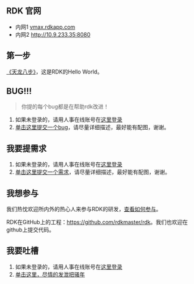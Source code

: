 ## RDK 官网
- 内网1 [vmax.rdkapp.com](http://vmax.rdkapp.com)
- 内网2 <http://10.9.233.35:8080> 

## 第一步
[《天龙八步》](http://10.9.233.35:8080/doc/best_practise/index.html)，这是RDK的Hello World。

## BUG!!!
> 你提的每个bug都是在帮助rdk改进！

1. 如果未登录的，请用人事在线账号在[这里登录](http://gitlab.zte.com.cn/users/sign_in)
2. [单击这里提交一个bug](http://gitlab.zte.com.cn/10045812/rdk/issues/new)，请尽量详细描述，最好能有配图，谢谢。

## 我要提需求
1. 如果未登录的，请用人事在线账号在[这里登录](http://gitlab.zte.com.cn/users/sign_in)
2. [单击这里提交一个需求](http://gitlab.zte.com.cn/10045812/rdk/issues/new)，请尽量详细描述，最好能有配图，谢谢。

## 我想参与
我们热忱欢迎所内外的热心人来参与RDK的研发，[查看如何参与](http://10.9.233.35:8080/doc/get-involved.html#work-flow)。

RDK在GitHub上的工程：<https://github.com/rdkmaster/rdk>。我们也欢迎在github上提交代码。

## 我要吐槽
1. 如果未登录的，请用人事在线账号在[这里登录](http://gitlab.zte.com.cn/users/sign_in)
2. [单击这里，尽情的发泄把骚年](http://gitlab.zte.com.cn/10045812/rdk/issues/new)